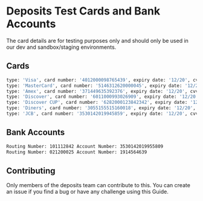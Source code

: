 
# Deposits Test Cards and Bank Accounts

The card details are for testing purposes only and should only be used in our dev and sandbox/staging environments.

  

## Cards

```sh
type: 'Visa', card number: '4012000098765439', expiry date: '12/20', cvv2: '999'
type: 'MasterCard', card number: '5146312620000045', expiry date: '12/20', cvv2: '998'
type: 'Amex', card number: '371449635392376', expiry date: '12/20', cvv2: '9997'
type: 'Discover', card number: '6011000993026909', expiry date: '12/20', cvv2: '996'
type: 'Discover CUP', card number: '6282000123842342', expiry date: '12/20', cvv2: '996' 
type: 'Diners', card number: '3055155515160018', expiry date: '12/20', cvv2: '996'
type: 'JCB', card number: '3530142019945859', expiry date: '12/20', cvv2: '996'
```
## Bank Accounts

```sh
Routing Number: 101112842 Account Number: 3530142019955809
Routing Number: 021200025 Account Number: 1914564639
```

## Contributing

Only members of the deposits team can contribute to this. You can create an issue if you find a bug or have any challenge using this Guide.